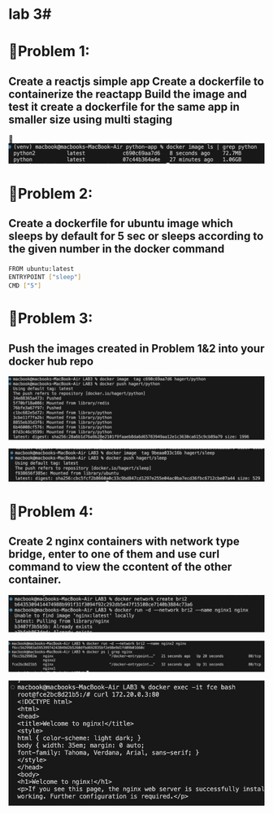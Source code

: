 # lab 3#
# **📌Problem 1:**
## Create a reactjs simple app Create a dockerfile to containerize the reactapp Build the image and test it create a dockerfile for the same app in smaller size using multi staging

📸![Alt text](assets/pic1.png)


# **📌Problem 2:**
## Create a dockerfile for ubuntu image which sleeps by default for 5 sec or sleeps according to the given number in the docker command

```bash
FROM ubuntu:latest
ENTRYPOINT ["sleep"]
CMD ["5"]
```

# **📌Problem 3:**
## Push the images created in Problem 1&2 into your docker hub repo

![Alt text](assets/pic2.png)

![Alt text](assets/pic3.png)

# **📌Problem 4:**
## Create 2 nginx containers with network type bridge, enter to one of them and use curl command to view the ccontent of the other container.

![Alt text](assets/pic4.png)

![Alt text](assets/pic5.png)

![Alt text](assets/pic6.png)

